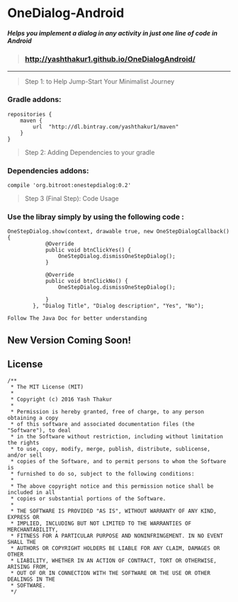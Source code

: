 # OneDialog-Android
##### Helps you implement a dialog in any activity in just one line of code in Android
> ### http://yashthakur1.github.io/OneDialogAndroid/ 

 ***
 
> Step 1: to Help Jump-Start Your Minimalist Journey

### Gradle addons:
```
repositories {
    maven {
        url  "http://dl.bintray.com/yashthakur1/maven"
    }
}
```
> Step 2: Adding Dependencies to your gradle

### Dependencies addons:
```
compile 'org.bitroot:onestepdialog:0.2'
```


> Step 3 (Final Step): Code Usage

### Use the libray simply by using the following code :
```
OneStepDialog.show(context, drawable true, new OneStepDialogCallback() {
            @Override
            public void btnClickYes() {
                OneStepDialog.dismissOneStepDialog();
            }

            @Override
            public void btnClickNo() {
                OneStepDialog.dismissOneStepDialog();

            }
        }, "Dialog Title", "Dialog description", "Yes", "No");
```
`Follow The Java Doc for better understanding`

## New Version Coming Soon!

## License

	/**
	 * The MIT License (MIT)
	 *
	 * Copyright (c) 2016 Yash Thakur
	 *
	 * Permission is hereby granted, free of charge, to any person obtaining a copy
	 * of this software and associated documentation files (the "Software"), to deal
	 * in the Software without restriction, including without limitation the rights
	 * to use, copy, modify, merge, publish, distribute, sublicense, and/or sell
	 * copies of the Software, and to permit persons to whom the Software is
	 * furnished to do so, subject to the following conditions:
	 *
	 * The above copyright notice and this permission notice shall be included in all
	 * copies or substantial portions of the Software.
	 *
	 * THE SOFTWARE IS PROVIDED "AS IS", WITHOUT WARRANTY OF ANY KIND, EXPRESS OR
	 * IMPLIED, INCLUDING BUT NOT LIMITED TO THE WARRANTIES OF MERCHANTABILITY,
	 * FITNESS FOR A PARTICULAR PURPOSE AND NONINFRINGEMENT. IN NO EVENT SHALL THE
	 * AUTHORS OR COPYRIGHT HOLDERS BE LIABLE FOR ANY CLAIM, DAMAGES OR OTHER
	 * LIABILITY, WHETHER IN AN ACTION OF CONTRACT, TORT OR OTHERWISE, ARISING FROM,
	 * OUT OF OR IN CONNECTION WITH THE SOFTWARE OR THE USE OR OTHER DEALINGS IN THE
	 * SOFTWARE.
	 */
